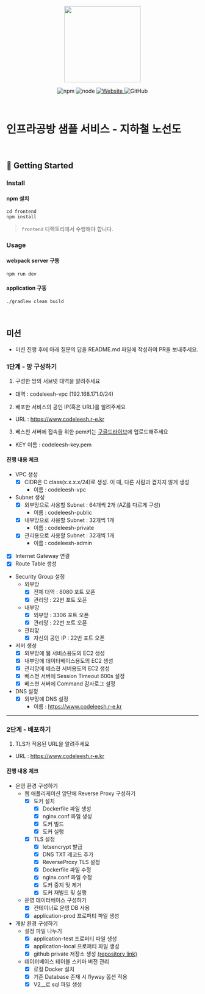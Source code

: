 <p align="center">
    <img width="200px;" src="https://raw.githubusercontent.com/woowacourse/atdd-subway-admin-frontend/master/images/main_logo.png"/>
</p>
<p align="center">
  <img alt="npm" src="https://img.shields.io/badge/npm-%3E%3D%205.5.0-blue">
  <img alt="node" src="https://img.shields.io/badge/node-%3E%3D%209.3.0-blue">
  <a href="https://edu.nextstep.camp/c/R89PYi5H" alt="nextstep atdd">
    <img alt="Website" src="https://img.shields.io/website?url=https%3A%2F%2Fedu.nextstep.camp%2Fc%2FR89PYi5H">
  </a>
  <img alt="GitHub" src="https://img.shields.io/github/license/next-step/atdd-subway-service">
</p>

<br>

# 인프라공방 샘플 서비스 - 지하철 노선도

<br>

## 🚀 Getting Started

### Install
#### npm 설치
```
cd frontend
npm install
```
> `frontend` 디렉토리에서 수행해야 합니다.

### Usage
#### webpack server 구동
```
npm run dev
```
#### application 구동
```
./gradlew clean build
```
<br>

## 미션

* 미션 진행 후에 아래 질문의 답을 README.md 파일에 작성하여 PR을 보내주세요.

### 1단계 - 망 구성하기
1. 구성한 망의 서브넷 대역을 알려주세요
- 대역 : codeleesh-vpc (192.168.171.0/24)

2. 배포한 서비스의 공인 IP(혹은 URL)를 알려주세요

- URL : https://www.codeleesh.r-e.kr

3. 베스천 서버에 접속을 위한 pem키는 [구글드라이브](https://drive.google.com/drive/folders/1dZiCUwNeH1LMglp8dyTqqsL1b2yBnzd1?usp=sharing)에 업로드해주세요
- KEY 이름 : codeleesh-key.pem

#### 진행 내용 체크
- VPC 생성
    - [X] CIDR은 C class(x.x.x.x/24)로 생성. 이 때, 다른 사람과 겹치지 않게 생성
      - 이름 : codeleesh-vpc
- Subnet 생성
    - [X] 외부망으로 사용할 Subnet : 64개씩 2개 (AZ를 다르게 구성)
      - 이름 : codeleesh-public
    - [X] 내부망으로 사용할 Subnet : 32개씩 1개
      - 이름 : codeleesh-private
    - [X] 관리용으로 사용할 Subnet : 32개씩 1개
      - 이름 : codeleesh-admin
- [X] Internet Gateway 연결
- [X] Route Table 생성
- Security Group 설정
    - 외부망
        - [X] 전체 대역 : 8080 포트 오픈
        - [X] 관리망 : 22번 포트 오픈
    - 내부망
        - [X] 외부망 : 3306 포트 오픈
        - [X] 관리망 : 22번 포트 오픈
    - 관리망
        - [X] 자신의 공인 IP : 22번 포트 오픈
- 서버 생성
  - [X] 외부망에 웹 서비스용도의 EC2 생성
  - [X] 내부망에 데이터베이스용도의 EC2 생성
  - [X] 관리망에 베스쳔 서버용도의 EC2 생성
  - [X] 베스쳔 서버에 Session Timeout 600s 설정
  - [X] 베스쳔 서버에 Command 감사로그 설정
- DNS 설정
  - [X] 외부망에 DNS 설정
    - 이름 : https://www.codeleesh.r-e.kr

---

### 2단계 - 배포하기
1. TLS가 적용된 URL을 알려주세요

- URL : https://www.codeleesh.r-e.kr

#### 진행 내용 체크
- 운영 환경 구성하기
  - 웹 애플리케이션 앞단에 Reverse Proxy 구성하기
      - [X] 도커 설치
        - [X] Dockerfile 파일 생성
        - [X] nginx.conf 파일 생성
        - [X] 도커 빌드
        - [X] 도커 실행
      - [X] TLS 설정
        - [X] letsencrypt 발급
        - [X] DNS TXT 레코드 추가
        - [X] ReverseProxy TLS 설정
        - [X] Dockerfile 파일 수정
        - [X] nginx.conf 파일 수정
        - [X] 도커 중지 및 제거
        - [X] 도커 재빌드 및 실행
  - 운영 데이터베이스 구성하기
    - [X] 컨테이너로 운영 DB 사용
    - [X] application-prod 프로퍼티 파일 생성
- 개발 환경 구성하기
  - 설정 파일 나누기
    - [X] application-test 프로퍼티 파일 생성
    - [X] application-local 프로퍼티 파일 생성
    - [X] github private 저장소 생성 [(repository link)](https://github.com/codeleesh/config-infra-subway-deploy)
  - 데이터베이스 테이블 스키마 버전 관리
    - [X] 로컬 Docker 설치
    - [X] 기존 Database 존재 시 flyway 옵션 적용
    - [X] V2__로 sql 파일 생성